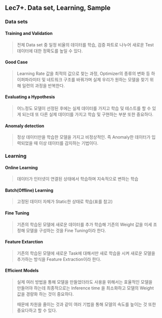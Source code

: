 ## Lec7+. Data set, Learning, Sample

### Data sets

#### Training and Validation

> 전체 Data set 중 일정 비율의 데이터를 학습, 검증 파트로 나누어 새로운 Test 데이터에 대한 정확도를 높일 수 있다.

#### Good Case

>  Learning Rate 값을 최적의 값으로 찾는 과정, Optimizer의 종류의 변화 등 하이퍼파라미터 및 네트워크 구조를 바꿔가며 실제 우리가 원하는 모델을 찾기 위해 일련의 과정을 반복한다.

#### Evaluating a Hypothesis

> 어느정도 모델이 선정된 후에는 실제 데이터를 가지고 학습 및 테스트를 할 수 있게 되는데 또 다른 실제 데이터를 가지고 학습 및 구현하는 부분 또한 중요하다.

#### Anomaly detection

> 정상 데이터만을 학습한 모델을 가지고 비정상적인. 즉 Anomaly한 데이터가 입력되었을 때 이상 데이터를 감지하는 기법이다.

### Learning

#### Online Learning

> 데이터가 인터넷이 연결된 상태에서 학습하며 지속적으로 변하는 학습

#### Batch(Offline) Learning

> 고정된 데이터 자체가 Static한 상태로 학습(표를 참고)

#### Fine Tuning 

> 기존의 학습된 모델에 새로운 데이터를 추가 학습해 기존의 Weight 값을 미세 조정해 모델을 구성하는 것을 Fine Tuning이라 한다.

#### Feature Extarction

> 기존의 학습된 모델에 새로운 Task에 대해서만 새로 학습을 시켜 새로운 모델을 추가하는 방식을 Feature Extraction이라 한다.

#### Efficient Models

> 실제 여러 방법을 통해 모델을 만들었더라도 사용을 위해서는 효율적인 모델을 만들어야 하는데 최종적으로는 Inference time 을 최소화하고 모델의 Weight 값을 경량화 하는 것이 중요하다.
>
> 때문에 차원을 줄이는 것과 같이 여러 기법을 통해 모델의 속도를 높이는 것 또한 중요다하고 할 수 있다.